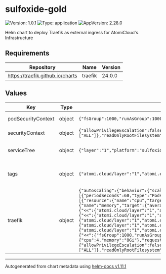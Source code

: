 # sulfoxide-gold

![Version: 1.0.1](https://img.shields.io/badge/Version-1.0.1-informational?style=flat-square) ![Type: application](https://img.shields.io/badge/Type-application-informational?style=flat-square) ![AppVersion: 2.28.0](https://img.shields.io/badge/AppVersion-2.28.0-informational?style=flat-square)

Helm chart to deploy Traefik as external ingress for AtomiCloud's Infrastructure

## Requirements

| Repository | Name | Version |
|------------|------|---------|
| https://traefik.github.io/charts | traefik | 24.0.0 |

## Values

| Key | Type | Default | Description |
|-----|------|---------|-------------|
| podSecurityContext | object | `{"fsGroup":1000,"runAsGroup":1000,"runAsNonRoot":true,"runAsUser":1000}` | YAML Anchor for PodSecurityContext |
| securityContext | object | `{"allowPrivilegeEscalation":false,"capabilities":{"drop":["ALL"]},"readOnlyRootFilesystem":true,"runAsGroup":3000,"runAsNonRoot":true,"runAsUser":1000}` | YAML Anchor for SecurityContext |
| serviceTree | object | `{"layer":"1","platform":"sulfoxide","service":"gold"}` | AtomiCloud Service Tree. See [ServiceTree](https://atomicloud.larksuite.com/wiki/OkfJwTXGFiMJkrk6W3RuwRrZs64?theme=DARK&contentTheme=DARK#MHw5d76uDo2tBLx86cduFQMRsBb) |
| tags | object | `{"atomi.cloud/layer":"1","atomi.cloud/platform":"sulfoxide","atomi.cloud/service":"gold"}` | Kubernetes labels and annotations, following Service Tree |
| traefik | object | `{"autoscaling":{"behavior":{"scaleDown":{"policies":[{"periodSeconds":60,"type":"Pods","value":1}],"stabilizationWindowSeconds":300}},"enabled":true,"maxReplicas":10,"metrics":[{"resource":{"name":"cpu","target":{"averageUtilization":75,"type":"Utilization"}},"type":"Resource"},{"resource":{"name":"memory","target":{"averageUtilization":75,"type":"Utilization"}},"type":"Resource"}],"minReplicas":1},"commonLabels":{"<<":{"atomi.cloud/layer":"1","atomi.cloud/platform":"sulfoxide","atomi.cloud/service":"gold"}},"deployment":{"annotations":{"<<":{"atomi.cloud/layer":"1","atomi.cloud/platform":"sulfoxide","atomi.cloud/service":"gold"}},"labels":{"<<":{"atomi.cloud/layer":"1","atomi.cloud/platform":"sulfoxide","atomi.cloud/service":"gold"}},"podAnnotations":{"<<":{"atomi.cloud/layer":"1","atomi.cloud/platform":"sulfoxide","atomi.cloud/service":"gold"}},"podLabels":{"<<":{"atomi.cloud/layer":"1","atomi.cloud/platform":"sulfoxide","atomi.cloud/service":"gold"}},"replicas":1},"podSecurityContext":{"<<":{"fsGroup":1000,"runAsGroup":1000,"runAsNonRoot":true,"runAsUser":1000}},"resources":{"limits":{"cpu":4,"memory":"8Gi"},"requests":{"cpu":"100m","memory":"256Mi"}},"securityContext":{"<<":{"allowPrivilegeEscalation":false,"capabilities":{"drop":["ALL"]},"readOnlyRootFilesystem":true,"runAsGroup":3000,"runAsNonRoot":true,"runAsUser":1000}}}` | External Ingress Controller configuration. See [Traefik Helm Chart](https://github.com/traefik/traefik-helm-chart) |

----------------------------------------------
Autogenerated from chart metadata using [helm-docs v1.11.1](https://github.com/norwoodj/helm-docs/releases/v1.11.1)
